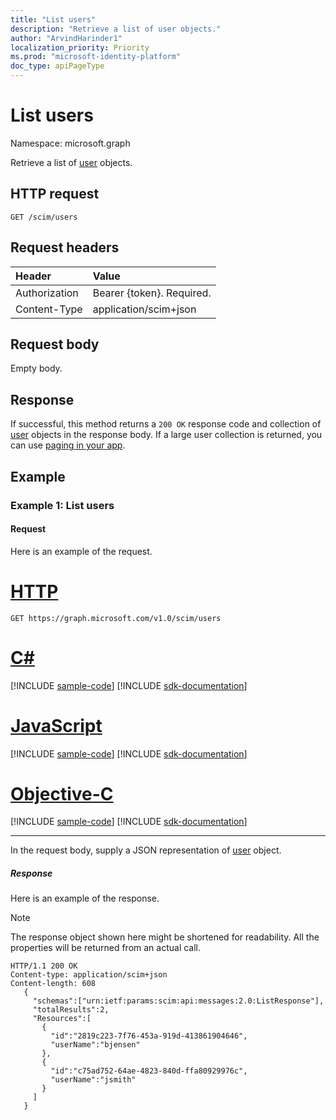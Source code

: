 ```yaml
---
title: "List users"
description: "Retrieve a list of user objects."
author: "ArvindHarinder1"
localization_priority: Priority
ms.prod: "microsoft-identity-platform"
doc_type: apiPageType
---
```


# List users

Namespace: microsoft.graph

Retrieve a list of [user](../resources/user.md) objects.

## HTTP request
<!-- { "blockType": "ignored" } -->
```http
GET /scim/users
```
## Request headers
| Header       | Value |
|:---------------|:--------|
| Authorization  | Bearer {token}. Required.  |
| Content-Type  | application/scim+json  |

## Request body
Empty body. 

## Response

If successful, this method returns a `200 OK` response code and collection of [user](../resources/user.md) objects in the response body. If a large user collection is returned, you can use [paging in your app](/graph/paging).

## Example

### Example 1: List users

#### Request
Here is an example of the request.

# [HTTP](#tab/http)
<!-- {	
  "blockType": "request",	
  "name": "create_user_from_users_2"	
}-->

```http
GET https://graph.microsoft.com/v1.0/scim/users
```
# [C#](#tab/csharp)
[!INCLUDE [sample-code](../includes/snippets/csharp/create-user-from-users-2-csharp-snippets.md)]
[!INCLUDE [sdk-documentation](../includes/snippets/snippets-sdk-documentation-link.md)]

# [JavaScript](#tab/javascript)
[!INCLUDE [sample-code](../includes/snippets/javascript/create-user-from-users-2-javascript-snippets.md)]
[!INCLUDE [sdk-documentation](../includes/snippets/snippets-sdk-documentation-link.md)]

# [Objective-C](#tab/objc)
[!INCLUDE [sample-code](../includes/snippets/objc/create-user-from-users-2-objc-snippets.md)]
[!INCLUDE [sdk-documentation](../includes/snippets/snippets-sdk-documentation-link.md)]

---

In the request body, supply a JSON representation of [user](../resources/user.md) object.
##### Response
Here is an example of the response. 

>[!NOTE]
>The response object shown here might be shortened for readability. All the properties will be returned from an actual call.
<!-- {
  "blockType": "response",
  "truncated": true,
  "@odata.type": "microsoft.graph.user"
} -->
```http
HTTP/1.1 200 OK
Content-type: application/scim+json
Content-length: 608
   {
     "schemas":["urn:ietf:params:scim:api:messages:2.0:ListResponse"],
     "totalResults":2,
     "Resources":[
       {
         "id":"2819c223-7f76-453a-919d-413861904646",
         "userName":"bjensen"
       },
       {
         "id":"c75ad752-64ae-4823-840d-ffa80929976c",
         "userName":"jsmith"
       }
     ]
   }
```

<!-- uuid: 8fcb5dbc-d5aa-4681-8e31-b001d5168d79
2015-10-25 14:57:30 UTC -->
<!--
{
  "type": "#page.annotation",
  "description": "Create User",
  "keywords": "",
  "section": "documentation",
  "tocPath": "",
  "suppressions": [
  ]
}
-->

